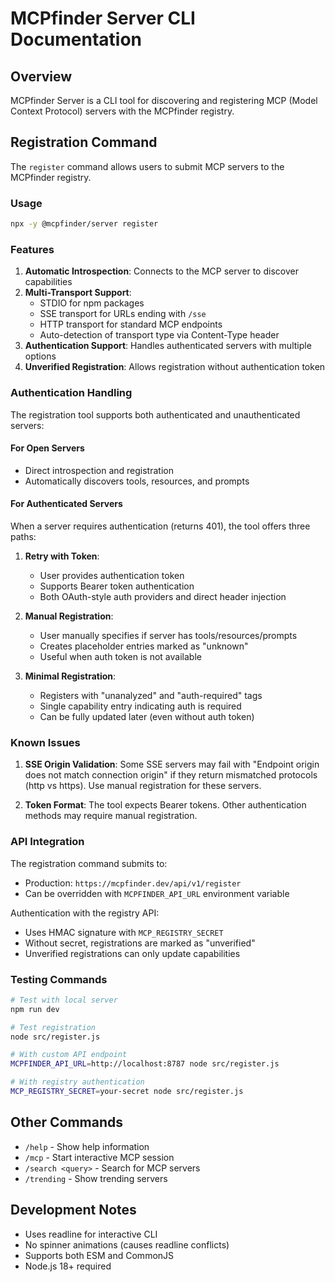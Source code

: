# MCPfinder Server CLI Documentation

## Overview
MCPfinder Server is a CLI tool for discovering and registering MCP (Model Context Protocol) servers with the MCPfinder registry.

## Registration Command

The `register` command allows users to submit MCP servers to the MCPfinder registry.

### Usage
```bash
npx -y @mcpfinder/server register
```

### Features

1. **Automatic Introspection**: Connects to the MCP server to discover capabilities
2. **Multi-Transport Support**: 
   - STDIO for npm packages
   - SSE transport for URLs ending with `/sse`
   - HTTP transport for standard MCP endpoints
   - Auto-detection of transport type via Content-Type header
3. **Authentication Support**: Handles authenticated servers with multiple options
4. **Unverified Registration**: Allows registration without authentication token

### Authentication Handling

The registration tool supports both authenticated and unauthenticated servers:

#### For Open Servers
- Direct introspection and registration
- Automatically discovers tools, resources, and prompts

#### For Authenticated Servers
When a server requires authentication (returns 401), the tool offers three paths:

1. **Retry with Token**: 
   - User provides authentication token
   - Supports Bearer token authentication
   - Both OAuth-style auth providers and direct header injection

2. **Manual Registration**:
   - User manually specifies if server has tools/resources/prompts
   - Creates placeholder entries marked as "unknown"
   - Useful when auth token is not available

3. **Minimal Registration**:
   - Registers with "unanalyzed" and "auth-required" tags
   - Single capability entry indicating auth is required
   - Can be fully updated later (even without auth token)

### Known Issues

1. **SSE Origin Validation**: Some SSE servers may fail with "Endpoint origin does not match connection origin" if they return mismatched protocols (http vs https). Use manual registration for these servers.

2. **Token Format**: The tool expects Bearer tokens. Other authentication methods may require manual registration.

### API Integration

The registration command submits to:
- Production: `https://mcpfinder.dev/api/v1/register`
- Can be overridden with `MCPFINDER_API_URL` environment variable

Authentication with the registry API:
- Uses HMAC signature with `MCP_REGISTRY_SECRET`
- Without secret, registrations are marked as "unverified"
- Unverified registrations can only update capabilities

### Testing Commands

```bash
# Test with local server
npm run dev

# Test registration
node src/register.js

# With custom API endpoint
MCPFINDER_API_URL=http://localhost:8787 node src/register.js

# With registry authentication
MCP_REGISTRY_SECRET=your-secret node src/register.js
```

## Other Commands

- `/help` - Show help information
- `/mcp` - Start interactive MCP session
- `/search <query>` - Search for MCP servers
- `/trending` - Show trending servers

## Development Notes

- Uses readline for interactive CLI
- No spinner animations (causes readline conflicts)
- Supports both ESM and CommonJS
- Node.js 18+ required